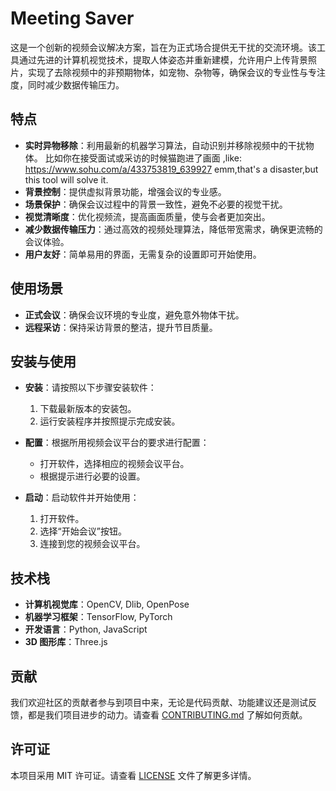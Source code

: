 # Meeting Saver

这是一个创新的视频会议解决方案，旨在为正式场合提供无干扰的交流环境。该工具通过先进的计算机视觉技术，提取人体姿态并重新建模，允许用户上传背景照片，实现了去除视频中的非预期物体，如宠物、杂物等，确保会议的专业性与专注度，同时减少数据传输压力。

## 特点

- **实时异物移除**：利用最新的机器学习算法，自动识别并移除视频中的干扰物体。
比如你在接受面试或采访的时候猫跑进了画面 ,like:
  https://www.sohu.com/a/433753819_639927
  emm,that's a disaster,but this tool will solve it.
- **背景控制**：提供虚拟背景功能，增强会议的专业感。
- **场景保护**：确保会议过程中的背景一致性，避免不必要的视觉干扰。
- **视觉清晰度**：优化视频流，提高画面质量，使与会者更加突出。
- **减少数据传输压力**：通过高效的视频处理算法，降低带宽需求，确保更流畅的会议体验。
- **用户友好**：简单易用的界面，无需复杂的设置即可开始使用。

## 使用场景

- **正式会议**：确保会议环境的专业度，避免意外物体干扰。
- **远程采访**：保持采访背景的整洁，提升节目质量。


## 安装与使用

- **安装**：请按照以下步骤安装软件：
  1. 下载最新版本的安装包。
  2. 运行安装程序并按照提示完成安装。

- **配置**：根据所用视频会议平台的要求进行配置：
  - 打开软件，选择相应的视频会议平台。
  - 根据提示进行必要的设置。

- **启动**：启动软件并开始使用：
  1. 打开软件。
  2. 选择“开始会议”按钮。
  3. 连接到您的视频会议平台。

## 技术栈

- **计算机视觉库**：OpenCV, Dlib, OpenPose
- **机器学习框架**：TensorFlow, PyTorch
- **开发语言**：Python, JavaScript
- **3D 图形库**：Three.js

## 贡献

我们欢迎社区的贡献者参与到项目中来，无论是代码贡献、功能建议还是测试反馈，都是我们项目进步的动力。请查看 [CONTRIBUTING.md](CONTRIBUTING.md) 了解如何贡献。

## 许可证

本项目采用 MIT 许可证。请查看 [LICENSE](LICENSE) 文件了解更多详情。
